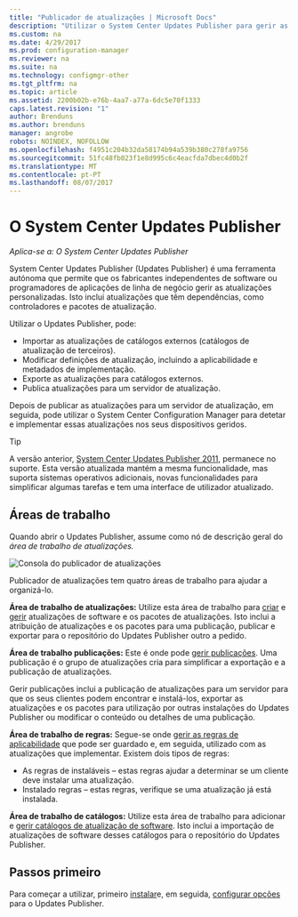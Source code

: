 ```yaml
---
title: "Publicador de atualizações | Microsoft Docs"
description: "Utilizar o System Center Updates Publisher para gerir as atualizações personalizadas"
ms.custom: na
ms.date: 4/29/2017
ms.prod: configuration-manager
ms.reviewer: na
ms.suite: na
ms.technology: configmgr-other
ms.tgt_pltfrm: na
ms.topic: article
ms.assetid: 2200b02b-e76b-4aa7-a77a-6dc5e70f1333
caps.latest.revision: "1"
author: Brenduns
ms.author: brenduns
manager: angrobe
robots: NOINDEX, NOFOLLOW
ms.openlocfilehash: f4951c204b32da58174b94a539b380c278fa9756
ms.sourcegitcommit: 51fc48fb023f1e8d995c6c4eacfda7dbec4d0b2f
ms.translationtype: MT
ms.contentlocale: pt-PT
ms.lasthandoff: 08/07/2017
---
```

# <a name="system-center-updates-publisher"></a>O System Center Updates Publisher

*Aplica-se a: O System Center Updates Publisher*

System Center Updates Publisher (Updates Publisher) é uma ferramenta autónoma que permite que os fabricantes independentes de software ou programadores de aplicações de linha de negócio gerir as atualizações personalizadas. Isto inclui atualizações que têm dependências, como controladores e pacotes de atualização.

Utilizar o Updates Publisher, pode:

-   Importar as atualizações de catálogos externos (catálogos de atualização de terceiros).
-   Modificar definições de atualização, incluindo a aplicabilidade e metadados de implementação.
-   Exporte as atualizações para catálogos externos.
-   Publica atualizações para um servidor de atualização.

Depois de publicar as atualizações para um servidor de atualização, em seguida, pode utilizar o System Center Configuration Manager para detetar e implementar essas atualizações nos seus dispositivos geridos.

> [!TIP]  
> A versão anterior, [System Center Updates Publisher 2011](http://go.microsoft.com/fwlink/?LinkId=848111), permanece no suporte. Esta versão atualizada mantém a mesma funcionalidade, mas suporta sistemas operativos adicionais, novas funcionalidades para simplificar algumas tarefas e tem uma interface de utilizador atualizado.

## <a name="workspaces"></a>Áreas de trabalho
Quando abrir o Updates Publisher, assume como nó de descrição geral do *área de trabalho de atualizações.*

![Consola do publicador de atualizações](media/console1.png)   


Publicador de atualizações tem quatro áreas de trabalho para ajudar a organizá-lo.


**Área de trabalho de atualizações:** Utilize esta área de trabalho para [criar](/sccm/sum/tools/create-updates-with-updates-publisher) e [gerir](/sccm/sum/tools/manage-updates-with-updates-publisher) atualizações de software e os pacotes de atualizações. Isto inclui a atribuição de atualizações e os pacotes para uma publicação, publicar e exportar para o repositório do Updates Publisher outro a pedido.

**Área de trabalho publicações:** Este é onde pode [gerir publicações](/sccm/sum/tools/updates-publisher-publications). Uma publicação é o grupo de atualizações cria para simplificar a exportação e a publicação de atualizações.

Gerir publicações inclui a publicação de atualizações para um servidor para que os seus clientes podem encontrar e instalá-los, exportar as atualizações e os pacotes para utilização por outras instalações do Updates Publisher ou modificar o conteúdo ou detalhes de uma publicação.



**Área de trabalho de regras:** Segue-se onde [gerir as regras de aplicabilidade](/sccm/sum/tools/updates-publisher-applicability-rules) que pode ser guardado e, em seguida, utilizado com as atualizações que implementar. Existem dois tipos de regras:

-   As regras de instaláveis – estas regras ajudar a determinar se um cliente deve instalar uma atualização.
-   Instalado regras – estas regras, verifique se uma atualização já está instalada.

**Área de trabalho de catálogos:** Utilize esta área de trabalho para adicionar e [gerir catálogos de atualização de software](/sccm/sum/tools/updates-publisher-catalogs). Isto inclui a importação de atualizações de software desses catálogos para o repositório do Updates Publisher.
## <a name="first-steps"></a>Passos primeiro
Para começar a utilizar, primeiro [instalar](/sccm/sum/tools/install-updates-publisher)e, em seguida, [configurar opções](/sccm/sum/tools/updates-publisher-options) para o Updates Publisher.
